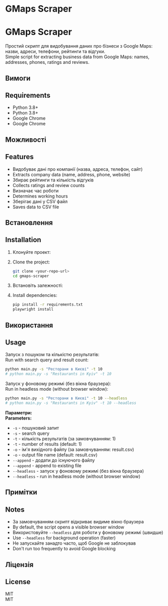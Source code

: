 # GMaps Scraper
# GMaps Scraper

Простий скрипт для видобування даних про бізнеси з Google Maps: назви, адреси, телефони, рейтинги та відгуки.  
Simple script for extracting business data from Google Maps: names, addresses, phones, ratings and reviews.

## Вимоги  
## Requirements

- Python 3.8+  
- Python 3.8+
- Google Chrome  
- Google Chrome

## Можливості  
## Features

- Видобуває дані про компанії (назва, адреса, телефон, сайт)  
- Extracts company data (name, address, phone, website)
- Збирає рейтинги та кількість відгуків  
- Collects ratings and review counts
- Визначає час роботи  
- Determines working hours
- Зберігає дані у CSV файл  
- Saves data to CSV file

## Встановлення  
## Installation

1. Клонуйте проект:  
1. Clone the project:
   ```bash
   git clone <your-repo-url>
   cd gmaps-scraper
   ```

2. Встановіть залежності:  
2. Install dependencies:
   ```bash
   pip install -r requirements.txt
   playwright install
   ```

## Використання  
## Usage

Запуск з пошуком та кількістю результатів:  
Run with search query and result count:

```bash
python main.py -s "Ресторани в Києві" -t 10
# python main.py -s "Restaurants in Kyiv" -t 10
```

Запуск у фоновому режимі (без вікна браузера):  
Run in headless mode (without browser window):

```bash
python main.py -s "Ресторани в Києві" -t 10 --headless
# python main.py -s "Restaurants in Kyiv" -t 10 --headless
```

**Параметри:**  
**Parameters:**

- `-s` - пошуковий запит  
- `-s` - search query
- `-t` - кількість результатів (за замовчуванням: 1)  
- `-t` - number of results (default: 1)
- `-o` - ім'я вихідного файлу (за замовчуванням: result.csv)  
- `-o` - output file name (default: result.csv)
- `--append` - додати до існуючого файлу  
- `--append` - append to existing file
- `--headless` - запуск у фоновому режимі (без вікна браузера)  
- `--headless` - run in headless mode (without browser window)

## Примітки  
## Notes

- За замовчуванням скрипт відкриває видиме вікно браузера  
- By default, the script opens a visible browser window
- Використовуйте `--headless` для роботи у фоновому режимі (швидше)  
- Use `--headless` for background operation (faster)
- Не запускайте занадто часто, щоб Google не заблокував  
- Don't run too frequently to avoid Google blocking

## Ліцензія  
## License

MIT  
MIT